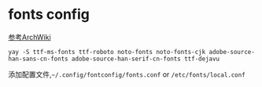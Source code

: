 # fonts config 

[参考ArchWiki](https://wiki.archlinux.org/index.php/Font_Configuration/Chinese_(%E7%AE%80%E4%BD%93%E4%B8%AD%E6%96%87)#Anti-aliasing%E6%95%88%E6%9E%9C%E7%9A%84%E5%AD%97%E4%BD%93%E5%8F%82%E8%80%83%E9%85%8D%E7%BD%AE)

```
yay -S ttf-ms-fonts ttf-roboto noto-fonts noto-fonts-cjk adobe-source-han-sans-cn-fonts adobe-source-han-serif-cn-fonts ttf-dejavu
```

添加配置文件,`~/.config/fontconfig/fonts.conf` or `/etc/fonts/local.conf`
